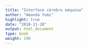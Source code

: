 ```yaml
---
title: "Interface cérebro máquina"
author: "Amanda Yumi"
highlight: true
date: "2018-11-28"
output: html_document
type: book
weight: 190
---
```


